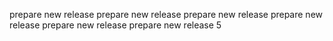 prepare new release
prepare new release
prepare new release
prepare new release
prepare new release
prepare new release 5
